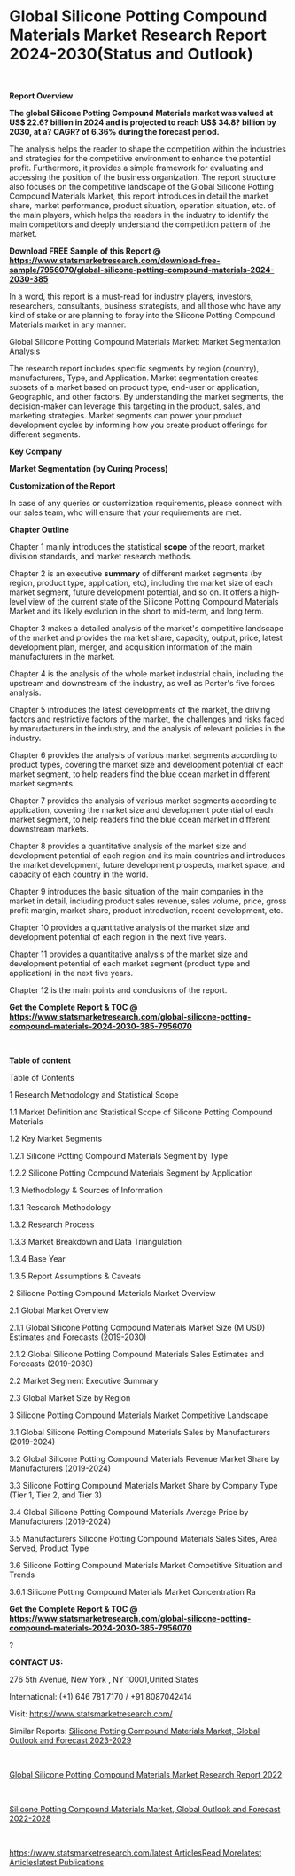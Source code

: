 <h1>Global Silicone Potting Compound Materials Market Research Report 2024-2030(Status and Outlook)</h1><br/><p><strong>Report Overview</strong></p>
 
 
 
 <p><strong>The global Silicone Potting Compound Materials market was valued at US$ 22.6? billion in 2024 and is projected to reach US$ 34.8? billion by 2030, at a? <strong>CAGR</strong>? of 6.36% during the forecast period.</strong></p>
 
 
 
 <p>The analysis helps the reader to shape the competition within the industries and strategies for the competitive environment to enhance the potential profit. Furthermore, it provides a simple framework for evaluating and accessing the position of the business organization. The report structure also focuses on the competitive landscape of the Global Silicone Potting Compound Materials Market, this report introduces in detail the market share, market performance, product situation, operation situation, etc. of the main players, which helps the readers in the industry to identify the main competitors and deeply understand the competition pattern of the market.</p>
 
 
 
 <p><strong>Download FREE Sample of this Report @ <a href="https://www.statsmarketresearch.com/download-free-sample/7956070/global-silicone-potting-compound-materials-2024-2030-385">https://www.statsmarketresearch.com/download-free-sample/7956070/global-silicone-potting-compound-materials-2024-2030-385</a></strong></p>
 
 
 
 <p>In a word, this report is a must-read for industry players, investors, researchers, consultants, business strategists, and all those who have any kind of stake or are planning to foray into the Silicone Potting Compound Materials market in any manner.</p>
 
 
 
 <p>Global Silicone Potting Compound Materials Market: Market Segmentation Analysis</p>
 
 
 
 <p>The research report includes specific segments by region (country), manufacturers, Type, and Application. Market segmentation creates subsets of a market based on product type, end-user or application, Geographic, and other factors. By understanding the market segments, the decision-maker can leverage this targeting in the product, sales, and marketing strategies. Market segments can power your product development cycles by informing how you create product offerings for different segments.</p>
 
 
 
 <p><strong>Key Company</strong></p>
 
 
 
 <p><strong>Market Segmentation (by Curing Process)</strong></p>
 
 
 
 <p><strong>Customization of the Report</strong></p>
 
 
 
 <p>In case of any queries or customization requirements, please connect with our sales team, who will ensure that your requirements are met.</p>
 
 
 
 <p><strong>Chapter Outline</strong></p>
 
 
 
 <p>Chapter 1 mainly introduces the statistical <strong>scope</strong> of the report, market division standards, and market research methods.</p>
 
 
 
 <p>Chapter 2 is an executive <strong>summary</strong> of different market segments (by region, product type, application, etc), including the market size of each market segment, future development potential, and so on. It offers a high-level view of the current state of the Silicone Potting Compound Materials Market and its likely evolution in the short to mid-term, and long term.</p>
 
 
 
 <p>Chapter 3 makes a detailed analysis of the market&#39;s competitive landscape of the market and provides the market share, capacity, output, price, latest development plan, merger, and acquisition information of the main manufacturers in the market.</p>
 
 
 
 <p>Chapter 4 is the analysis of the whole market industrial chain, including the upstream and downstream of the industry, as well as Porter&#39;s five forces analysis.</p>
 
 
 
 <p>Chapter 5 introduces the latest developments of the market, the driving factors and restrictive factors of the market, the challenges and risks faced by manufacturers in the industry, and the analysis of relevant policies in the industry.</p>
 
 
 
 <p>Chapter 6 provides the analysis of various market segments according to product types, covering the market size and development potential of each market segment, to help readers find the blue ocean market in different market segments.</p>
 
 
 
 <p>Chapter 7 provides the analysis of various market segments according to application, covering the market size and development potential of each market segment, to help readers find the blue ocean market in different downstream markets.</p>
 
 
 
 <p>Chapter 8 provides a quantitative analysis of the market size and development potential of each region and its main countries and introduces the market development, future development prospects, market space, and capacity of each country in the world.</p>
 
 
 
 <p>Chapter 9 introduces the basic situation of the main companies in the market in detail, including product sales revenue, sales volume, price, gross profit margin, market share, product introduction, recent development, etc.</p>
 
 
 
 <p>Chapter 10 provides a quantitative analysis of the market size and development potential of each region in the next five years.</p>
 
 
 
 <p>Chapter 11 provides a quantitative analysis of the market size and development potential of each market segment (product type and application) in the next five years.</p>
 
 
 
 <p>Chapter 12 is the main points and conclusions of the report.</p>
 
 
 
 <div><b>Get the Complete Report & TOC @ <a href="https://www.statsmarketresearch.com/global-silicone-potting-compound-materials-2024-2030-385-7956070">https://www.statsmarketresearch.com/global-silicone-potting-compound-materials-2024-2030-385-7956070</a></b></div>
 
 
 
 <p><br />
 
 <b>Table of content</b></p>
 
 
 
 <p>Table of Contents<br />
 
 1 Research Methodology and Statistical Scope<br />
 
 1.1 Market Definition and Statistical Scope of Silicone Potting Compound Materials<br />
 
 1.2 Key Market Segments<br />
 
 1.2.1 Silicone Potting Compound Materials Segment by Type<br />
 
 1.2.2 Silicone Potting Compound Materials Segment by Application<br />
 
 1.3 Methodology & Sources of Information<br />
 
 1.3.1 Research Methodology<br />
 
 1.3.2 Research Process<br />
 
 1.3.3 Market Breakdown and Data Triangulation<br />
 
 1.3.4 Base Year<br />
 
 1.3.5 Report Assumptions & Caveats<br />
 
 2 Silicone Potting Compound Materials Market Overview<br />
 
 2.1 Global Market Overview<br />
 
 2.1.1 Global Silicone Potting Compound Materials Market Size (M USD) Estimates and Forecasts (2019-2030)<br />
 
 2.1.2 Global Silicone Potting Compound Materials Sales Estimates and Forecasts (2019-2030)<br />
 
 2.2 Market Segment Executive Summary<br />
 
 2.3 Global Market Size by Region<br />
 
 3 Silicone Potting Compound Materials Market Competitive Landscape<br />
 
 3.1 Global Silicone Potting Compound Materials Sales by Manufacturers (2019-2024)<br />
 
 3.2 Global Silicone Potting Compound Materials Revenue Market Share by Manufacturers (2019-2024)<br />
 
 3.3 Silicone Potting Compound Materials Market Share by Company Type (Tier 1, Tier 2, and Tier 3)<br />
 
 3.4 Global Silicone Potting Compound Materials Average Price by Manufacturers (2019-2024)<br />
 
 3.5 Manufacturers Silicone Potting Compound Materials Sales Sites, Area Served, Product Type<br />
 
 3.6 Silicone Potting Compound Materials Market Competitive Situation and Trends<br />
 
 3.6.1 Silicone Potting Compound Materials Market Concentration Ra</p>
 
 
 
 <div><b>Get the Complete Report & TOC @ <a href="https://www.statsmarketresearch.com/global-silicone-potting-compound-materials-2024-2030-385-7956070">https://www.statsmarketresearch.com/global-silicone-potting-compound-materials-2024-2030-385-7956070</a></b></div>
 
 
 
 <p>? </p>
 
 
 
 <p><b>CONTACT US:</b><br />
 
 276 5th Avenue, New York , NY 10001,United States<br />
 
 International: (+1) 646 781 7170 / +91 8087042414<br />
 
 Visit: <a href="https://www.statsmarketresearch.com/">https://www.statsmarketresearch.com/</a><br />
 
 Similar Reports: <a href="https://www.statsmarketresearch.com/global-silicone-potting-compound-materials-2024-2030-385-7956070">Silicone Potting Compound Materials Market, Global Outlook and Forecast 2023-2029</a><br />
 
 <br />
 
 <a href="https://www.statsmarketresearch.com/global-silicone-potting-compound-materials-2024-2030-385-7956070">Global Silicone Potting Compound Materials Market Research Report 2022</a><br />
 
 <br />
 
 <a href="https://www.statsmarketresearch.com/global-silicone-potting-compound-materials-2024-2030-385-7956070">Silicone Potting Compound Materials Market, Global Outlook and Forecast 2022-2028</a><br />
 
 <br />
 
 <a href="https://gyeongbokgung.com">https://www.statsmarketresearch.com/</a><a href="https://hallyeomaritime.com">latest Articles</a><a href="https://jingwansa.com">Read More</a><a href="https://nguoiviet.jp/">latest Articles</a><a href="https://www.intelmarketresearch.com/">latest Publications</a></p>